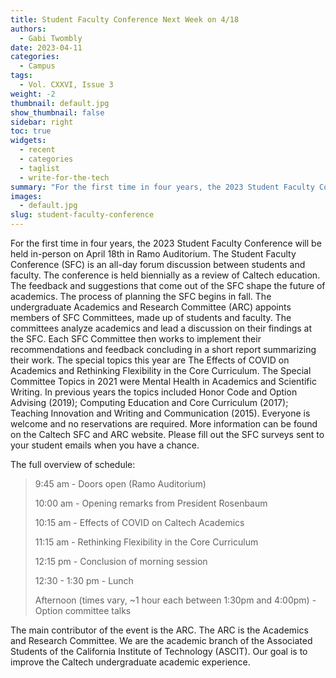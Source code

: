 ```yaml
---
title: Student Faculty Conference Next Week on 4/18
authors:
  - Gabi Twombly
date: 2023-04-11
categories:
  - Campus
tags:
  - Vol. CXXVI, Issue 3
weight: -2
thumbnail: default.jpg
show_thumbnail: false
sidebar: right
toc: true
widgets:
  - recent
  - categories
  - taglist
  - write-for-the-tech
summary: "For the first time in four years, the 2023 Student Faculty Conference will be held in-person on April 18th in Ramo Auditorium. The Student Faculty Conference (SFC) is an all-day forum discussion between students and faculty."
images:
  - default.jpg
slug: student-faculty-conference
---
```


For the first time in four years, the 2023 Student Faculty Conference will be held in-person on April 18th in Ramo Auditorium. The Student Faculty Conference (SFC) is an all-day forum discussion between students and faculty. The conference is held biennially as a review of Caltech education. The feedback and suggestions that come out of the SFC shape the future of academics. The process of planning the SFC begins in fall. The undergraduate Academics and Research Committee (ARC) appoints members of SFC Committees, made up of students and faculty. The committees analyze academics and lead a discussion on their findings at the SFC. Each SFC Committee then works to implement their recommendations and feedback concluding in a short report summarizing their work. The special topics this year are The Effects of COVID on Academics and Rethinking Flexibility in the Core Curriculum. The Special Committee Topics in 2021 were Mental Health in Academics and Scientific Writing. In previous years the topics included Honor Code and Option Advising (2019); Computing Education and Core Curriculum (2017); Teaching Innovation and Writing and Communication (2015). Everyone is welcome and no reservations are required. More information can be found on the Caltech SFC and ARC website. Please fill out the SFC surveys sent to your student emails when you have a chance.

The full overview of schedule:

>9:45 am - Doors open (Ramo Auditorium)
>
>10:00 am - Opening remarks from President Rosenbaum
>
>10:15 am - Effects of COVID on Caltech Academics
>
>11:15 am - Rethinking Flexibility in the Core Curriculum
>
>12:15 pm - Conclusion of morning session
>
>12:30 - 1:30 pm - Lunch
>
>Afternoon (times vary, ~1 hour each between 1:30pm and 4:00pm) - Option committee talks

The main contributor of the event is the ARC. The ARC is the Academics and Research Committee. We are the academic branch of the Associated Students of the California Institute of Technology (ASCIT). Our goal is to improve the Caltech undergraduate academic experience.